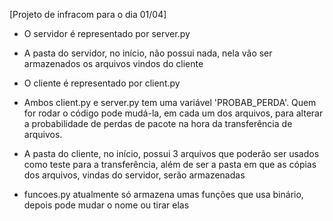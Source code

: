 [Projeto de infracom para o dia 01/04]

- O servidor é representado por server.py

- A pasta do servidor, no início, não possui nada, nela vão ser armazenados os arquivos vindos do cliente

- O cliente é representado por client.py

- Ambos client.py e server.py tem uma variável 'PROBAB_PERDA'. Quem for rodar o código pode mudá-la, em cada um dos arquivos, para alterar a probabilidade de perdas de pacote na hora da transferência de arquivos.

- A pasta do cliente, no início, possui 3 arquivos que poderão ser usados como teste para a transferência, além de ser a pasta em que as cópias dos arquivos, vindas do servidor, serão armazenadas

- funcoes.py atualmente só armazena umas funções que usa binário, depois pode mudar o nome ou tirar elas

